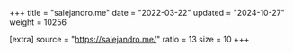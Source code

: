 +++
title = "salejandro.me"
date = "2022-03-22"
updated = "2024-10-27"
weight = 10256

[extra]
source = "https://salejandro.me/"
ratio = 13
size = 10
+++
